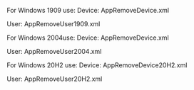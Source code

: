 
For Windows 1909 use:
Device:
AppRemoveDevice.xml

User:
AppRemoveUser1909.xml

For Windows 2004use:
Device:
AppRemoveDevice.xml

User:
AppRemoveUser2004.xml


For Windows 20H2 use:
Device:
AppRemoveDevice20H2.xml

User:
AppRemoveUser20H2.xml
